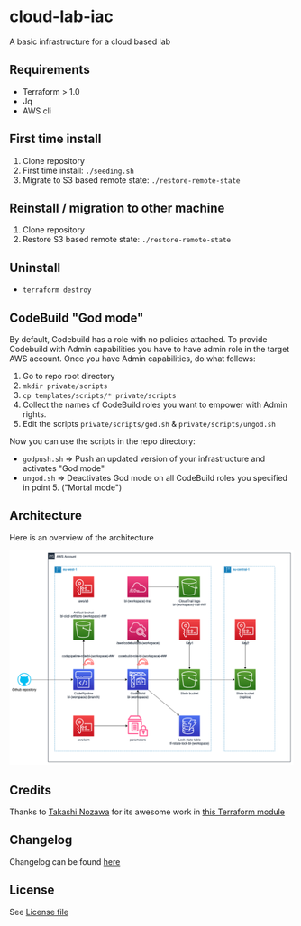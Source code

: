 # cloud-lab-iac
A basic infrastructure for a cloud based lab

## Requirements
- Terraform > 1.0
- Jq
- AWS cli

## First time install
1. Clone repository
2. First time install: `./seeding.sh`
3. Migrate to S3 based remote state: `./restore-remote-state`

## Reinstall / migration to other machine
1. Clone repository
2. Restore S3 based remote state: `./restore-remote-state`

## Uninstall
- `terraform destroy`

## CodeBuild "God mode"
By default, Codebuild has a role with no policies attached.
To provide Codebuild with Admin capabilities you have to have admin role in the target AWS account.
Once you have Admin capabilities, do what follows:
1. Go to repo root directory
2. `mkdir private/scripts`
3. `cp templates/scripts/* private/scripts`
4. Collect the names of CodeBuild roles you want to empower with Admin rights.
5. Edit the scripts `private/scripts/god.sh` & `private/scripts/ungod.sh` 

Now you can use the scripts in the repo directory:
- `godpush.sh` => Push an updated version of your infrastructure and activates "God mode"
- `ungod.sh` => Deactivates God mode on all CodeBuild roles you specified in point 5. ("Mortal mode")

## Architecture
Here is an overview of the architecture

![Architecture](./docs/img/architecture.png)

## Credits
Thanks to [Takashi Nozawa](https://github.com/nozaq) for its awesome work in [this Terraform module](https://registry.terraform.io/modules/nozaq/remote-state-s3-backend/aws/latest)

## Changelog
Changelog can be found [here](./CHANGELOG.md)

## License
See [License file](./LICENSE)
